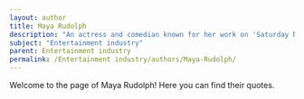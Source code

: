 ```yaml
---
layout: author
title: Maya Rudolph
description: "An actress and comedian known for her work on 'Saturday Night Live' and her roles in various films, often speaking about the dynamics of comedy in entertainment."
subject: "Entertainment industry"
parent: Entertainment industry
permalink: /Entertainment industry/authors/Maya-Rudolph/
---
```


Welcome to the page of Maya Rudolph! Here you can find their quotes.
